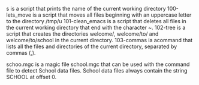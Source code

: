 s is a script that prints the name of the current working directory
100-lets_move is a script that moves all files beginning with an uppercase letter to the directory /tmp/u
101-clean_emacs is a script that deletes all files in the current working directory that end with the character ~.
102-tree is a script that creates the directories welcome/, welcome/to/ and welcome/to/school in the current directory.
103-commas ia acommand that lists all the files and directories of the current directory, separated by commas (,).

schoo.mgc is a magic file school.mgc that can be used with the command file to detect School data files. School data files always contain the string SCHOOL at offset 0.
